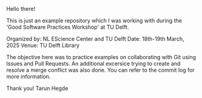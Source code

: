 Hello there!

This is just an example repository which I was working with during the 'Good Software Practices Workshop' at TU Delft. 

Organized by: NL EScience Center and TU Delft
Date: 18th-19th March, 2025
Venue: TU Delft Library


The objective here was to practice examples on collaborating with Git using Issues and Pull Requests. An additional excersice trying to create and resolve a merge conflict was also done. You can refer to the commit log for more information.

Thank you!
Tarun Hegde
